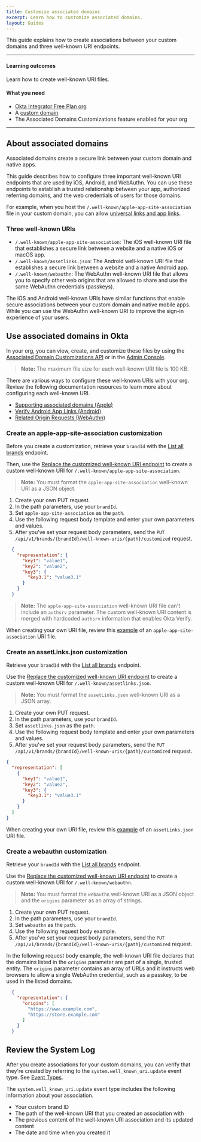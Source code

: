 ```yaml
---
title: Customize associated domains
excerpt: Learn how to customize associated domains.
layout: Guides
---
```


<ApiLifecycle access="ea" />

This guide explains how to create associations between your custom domains and three well-known URI endpoints.

---

#### Learning outcomes

Learn how to create well-known URI files.

#### What you need

* [Okta Integrator Free Plan org](https://developer.okta.com/signup)
* A [custom domain](/docs/guides/custom-url-domain)
* The Associated Domains Customizations feature enabled for your org

---

## About associated domains

Associated domains create a secure link between your custom domain and native apps.

This guide describes how to configure three important well-known URI endpoints that are used by iOS, Android, and WebAuthn. You can use these endpoints to establish a trusted relationship between your app, authorized referring domains, and the web credentials of users for those domains.

For example, when you host the `/.well-known/apple-app-site-association` file in your custom domain, you can allow [universal links and app links](https://developer.apple.com/documentation/xcode/allowing-apps-and-websites-to-link-to-your-content/).

### Three well-known URIs

* `/.well-known/apple-app-site-association`: The iOS well-known URI file that establishes a secure link between a website and a native iOS or macOS app.
* `/.well-known/assetlinks.json`: The Android well-known URI file that establishes a secure link between a website and a native Android app.
* `/.well-known/webauthn`: The WebAuthn well-known URI file that allows you to specify other web origins that are allowed to share and use the same WebAuthn credentials (passkeys).

The iOS and Android well-known URIs have similar functions that enable secure associations between your custom domain and native mobile apps. While you can use the WebAuthn well-known URI to improve the sign-in experience of your users.

## Use associated domains in Okta

In your org, you can view, create, and customize these files by using the [Associated Domain Customizations API](https://developer.okta.com/docs/api/openapi/okta-management/management/tag/AssociatedDomainCustomizations/) or in the [Admin Console](https://help.okta.com/okta_help.htm?type=oie&id=configure-associated-domains).

> **Note:** The maximum file size for each well-known URI file is 100 KB.

There are various ways to configure these well-known URIs with your org. Review the following documentation resources to learn more about configuring each well-known URI.

* [Supporting associated domains (Apple)](https://developer.apple.com/documentation/xcode/supporting-associated-domains)
* [Verify Android App Links (Android)](https://developer.android.com/training/app-links/verify-android-applinks)
* [Related Origin Requests (WebAuthn)](https://passkeys.dev/docs/advanced/related-origins/)

### Create an apple-app-site-association customization

Before you create a customization, retrieve your `brandId` with the [List all brands](https://developer.okta.com/docs/api/openapi/okta-management/management/tag/Brands/#tag/Brands/operation/listBrands) endpoint.

Then, use the [Replace the customized well-known URI endpoint](https://developer.okta.com/docs/api/openapi/okta-management/management/tag/WellKnownURIs/#tag/WellKnownURIs/operation/replaceBrandWellKnownURI) to create a custom well-known URI for `/.well-known/apple-app-site-association`.

> **Note:** You must format the `apple-app-site-association` well-known URI as a JSON object.

1. Create your own PUT request.
1. In the path parameters, use your `brandId`.
1. Set `apple-app-site-association` as the `path`.
1. Use the following request body template and enter your own parameters and values.
1. After you've set your request body parameters, send the `PUT /api/v1/brands/{brandId}/well-known-uris/{path}/customized` request.

```json
  {
    "representation": {
      "key1": "value1",
      "key2": "value2",
      "key3": {
        "key3.1": "value3.1"
      }
    }
  }
```

> **Note:** The `apple-app-site-association` well-known URI file can't include an `authsrv` parameter. The custom well-known URI content is merged with hardcoded `authsrv` information that enables Okta Verify.

When creating your own URI file, review this [example](https://developer.apple.com/documentation/xcode/supporting-associated-domains#Add-the-associated-domain-file-to-your-website) of an `apple-app-site-association` URI file.

### Create an assetLinks.json customization

Retrieve your `brandId` with the [List all brands](https://developer.okta.com/docs/api/openapi/okta-management/management/tag/Brands/#tag/Brands/operation/listBrands) endpoint.

Use the [Replace the customized well-known URI endpoint](https://developer.okta.com/docs/api/openapi/okta-management/management/tag/WellKnownURIs/#tag/WellKnownURIs/operation/replaceBrandWellKnownURI) to create a custom well-known URI for `/.well-known/assetlinks.json`.

> **Note:** You must format the `assetLinks.json` well-known URI as a JSON array.

1. Create your own PUT request.
1. In the path parameters, use your `brandId`.
1. Set `assetlinks.json` as the `path`.
1. Use the following request body template and enter your own parameters and values.
1. After you've set your request body parameters, send the `PUT /api/v1/brands/{brandId}/well-known-uris/{path}/customized` request.

```json
{
  "representation": [
    {
      "key1": "value1",
      "key2": "value2",
      "key3": {
        "key3.1": "value3.1"
      }
    }
  ]
}
```

When creating your own URI file, review this [example](https://developer.android.com/training/app-links/verify-android-applinks#web-assoc) of an `assetLinks.json` URI file.

### Create a webauthn customization

Retrieve your `brandId` with the [List all brands](https://developer.okta.com/docs/api/openapi/okta-management/management/tag/Brands/#tag/Brands/operation/listBrands) endpoint.

Use the [Replace the customized well-known URI endpoint](https://developer.okta.com/docs/api/openapi/okta-management/management/tag/WellKnownURIs/#tag/WellKnownURIs/operation/replaceBrandWellKnownURI) to create a custom well-known URI for `/.well-known/webauthn`.

> **Note:** You must format the `webauthn` well-known URI as a JSON object and the `origins` parameter as an array of strings.

1. Create your own PUT request.
1. In the path parameters, use your `brandId`.
1. Set `webauthn` as the `path`.
1. Use the following request body example.
1. After you've set your request body parameters, send the `PUT /api/v1/brands/{brandId}/well-known-uris/{path}/customized` request.

In the following request body example, the well-known URI file declares that the domains listed in the `origins` parameter are part of a single, trusted entity. The `origins` parameter contains an array of URLs and it instructs web browsers to allow a single WebAuthn credential, such as a passkey, to be used in the listed domains.

```json
  {
    "representation": {
      "origins": [
        "https://www.example.com",
        "https://store.example.com"
      ]
    }
  }
```

## Review the System Log

After you create associations for your custom domains, you can verify that they're created by referring to the `system.well_known_uri.update` event type. See [Event Types](/docs/reference/api/event-types/).

The `system.well_known_uri.update` event type includes the following information about your association.

* Your custom brand ID
* The path of the well-known URI that you created an association with
* The previous content of the well-known URI association and its updated content
* The date and time when you created it
